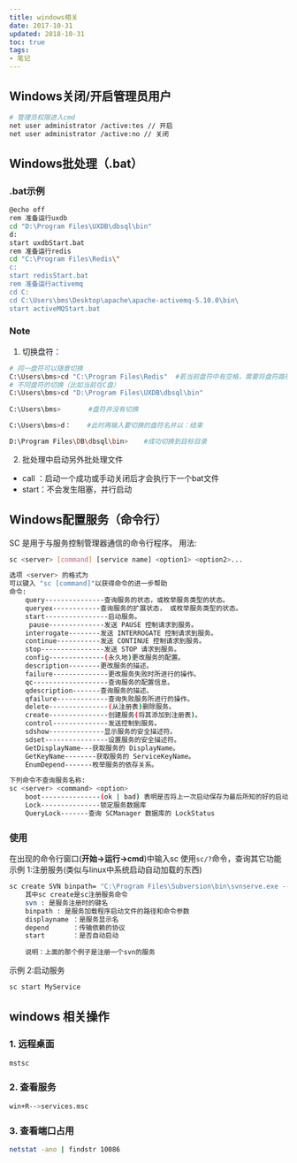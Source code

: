 ```yaml
---
title: windows相关
date: 2017-10-31
updated: 2018-10-31
toc: true
tags:
- 笔记
---
```

## Windows关闭/开启管理员用户

```bash
# 管理员权限进入cmd
net user administrator /active:tes // 开启
net user administrator /active:no // 关闭
```

## Windows批处理（.bat）

### .bat示例

```bash
@echo off
rem 准备运行uxdb
cd "D:\Program Files\UXDB\dbsql\bin" 
d:
start uxdbStart.bat
rem 准备运行redis
cd "C:\Program Files\Redis\" 
c:
start redisStart.bat
rem 准备运行activemq
cd C:
cd C:\Users\bms\Desktop\apache\apache-activemq-5.10.0\bin\ 
start activeMQStart.bat
```

### Note

1. 切换盘符：

```bash
# 同一盘符可以随意切换
C:\Users\bms>cd "C:\Program Files\Redis"  #若当前盘符中有空格，需要将盘符路径用“”引起来，否则会出错
# 不同盘符的切换（比如当前在C盘）
C:\Users\bms>cd "D:\Program Files\UXDB\dbsql\bin"
    
C:\Users\bms>       #盘符并没有切换

C:\Users\bms>d：    #此时再输入要切换的盘符名并以：结束

D:\Program Files\DB\dbsql\bin>    #成功切换到目标目录
```

2. 批处理中启动另外批处理文件

- call ：启动一个成功或手动关闭后才会执行下一个bat文件
- start：不会发生阻塞，并行启动

## Windows配置服务（命令行）

SC 是用于与服务控制管理器通信的命令行程序。
用法:

```bash
sc <server> [command] [service name] <option1> <option2>...

选项 <server> 的格式为
可以键入 "sc [command]"以获得命令的进一步帮助
命令:
    query---------------查询服务的状态，或枚举服务类型的状态。
    queryex------------查询服务的扩展状态， 或枚举服务类型的状态。
    start----------------启动服务。
     pause--------------发送 PAUSE 控制请求到服务。
    interrogate--------发送 INTERROGATE 控制请求到服务。
    continue-----------发送 CONTINUE 控制请求到服务。
    stop----------------发送 STOP 请求到服务。
    config--------------(永久地)更改服务的配置。
    description--------更改服务的描述。
    failure--------------更改服务失败时所进行的操作。
    qc-------------------查询服务的配置信息。
    qdescription-------查询服务的描述。
    qfailure-------------查询失败服务所进行的操作。
    delete---------------(从注册表)删除服务。
    create---------------创建服务(将其添加到注册表)。
    control--------------发送控制到服务。
    sdshow--------------显示服务的安全描述符。
    sdset----------------设置服务的安全描述符。
    GetDisplayName---获取服务的 DisplayName。
    GetKeyName--------获取服务的 ServiceKeyName。
    EnumDepend-------枚举服务的依存关系。

下列命令不查询服务名称:
sc <server> <command> <option>
    boot---------------(ok | bad) 表明是否将上一次启动保存为最后所知的好的启动配置
    Lock---------------锁定服务数据库
    QueryLock-------查询 SCManager 数据库的 LockStatus
```

### 使用

在出现的命令行窗口(**开始->运行->cmd**)中输入sc
使用`sc/?`命令，查询其它功能
示例 1:注册服务(类似与linux中系统启动自动加载的东西)

```bash
sc create SVN binpath= "C:\Program Files\Subversion\bin\svnserve.exe --service -r D:\svn" displayname= "Subversion Server" depend= Tcpip start= auto
    其中sc create是sc注册服务命令
    svn : 是服务注册时的键名
    binpath : 是服务加载程序启动文件的路径和命令参数
    displayname ：是服务显示名
    depend      ：传输依赖的协议
    start       ：是否自动启动
    
    说明：上面的那个例子是注册一个svn的服务
```

示例 2:启动服务

```bash
sc start MyService
```

## windows 相关操作

### 1. 远程桌面

```bash
mstsc
```

### 2. 查看服务

```bash
win+R-->services.msc
```

### 3. 查看端口占用

```bash
netstat -ano | findstr 10086
```
